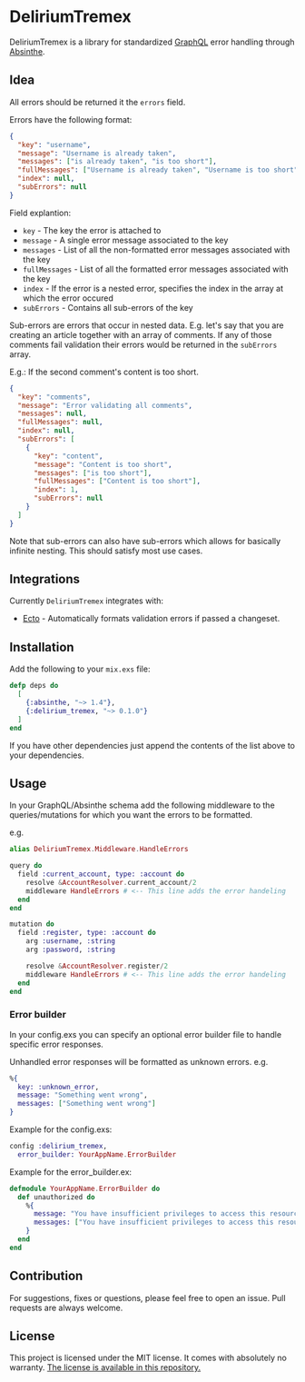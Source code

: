 # DeliriumTremex

DeliriumTremex is a library for standardized
[GraphQL](http://graphql.org/)
error handling through
[Absinthe](https://hex.pm/packages/absinthe).

## Idea

All errors should be returned it the `errors` field.

Errors have the following format:

```JSON
{
  "key": "username",
  "message": "Username is already taken",
  "messages": ["is already taken", "is too short"],
  "fullMessages": ["Username is already taken", "Username is too short"],
  "index": null,
  "subErrors": null
}
```

Field explantion:

* `key` - The key the error is attached to
* `message` - A single error message associated to the key
* `messages` - List of all the non-formatted error messages associated with the key
* `fullMessages` - List of all the formatted error messages associated with the key
* `index` - If the error is a nested error, specifies the index in the array at which the error occured
* `subErrors` - Contains all sub-errors of the key

Sub-errors are errors that occur in nested data. E.g. let's say that you are
creating an article together with an array of comments. If any of those
comments fail validation their errors would be returned in the `subErrors`
array.

E.g.: If the second comment's content is too short.

```JSON
{
  "key": "comments",
  "message": "Error validating all comments",
  "messages": null,
  "fullMessages": null,
  "index": null,
  "subErrors": [
    {
      "key": "content",
      "message": "Content is too short",
      "messages": ["is too short"],
      "fullMessages": ["Content is too short"],
      "index": 1,
      "subErrors": null
    }
  ]
}
```

Note that sub-errors can also have sub-errors which allows for basically
infinite nesting. This should satisfy most use cases.

## Integrations

Currently `DeliriumTremex` integrates with:

* [Ecto](https://github.com/elixir-ecto/ecto) - Automatically formats validation errors if passed a changeset.

## Installation

Add the following to your `mix.exs` file:

```Elixir
defp deps do
  [
    {:absinthe, "~> 1.4"},
    {:delirium_tremex, "~> 0.1.0"}
  ]
end
```

If you have other dependencies just append the contents of the list above to
your dependencies.

## Usage

In your GraphQL/Absinthe schema add the following middleware to the
queries/mutations for which you want the errors to be formatted.

e.g.

```Elixir
alias DeliriumTremex.Middleware.HandleErrors

query do
  field :current_account, type: :account do
    resolve &AccountResolver.current_account/2
    middleware HandleErrors # <-- This line adds the error handeling
  end
end

mutation do
  field :register, type: :account do
    arg :username, :string
    arg :password, :string

    resolve &AccountResolver.register/2
    middleware HandleErrors # <-- This line adds the error handeling
  end
end
```
### Error builder

In your config.exs you can specify an optional error builder file to handle specific error responses.

Unhandled error responses will be formatted as unknown errors.
e.g.
```Elixir
%{
  key: :unknown_error,
  message: "Something went wrong",
  messages: ["Something went wrong"]
}
```

Example for the config.exs:
```Elixir
config :delirium_tremex,
  error_builder: YourAppName.ErrorBuilder
```

Example for the error_builder.ex:
```Elixir
defmodule YourAppName.ErrorBuilder do
  def unauthorized do
    %{
      message: "You have insufficient privileges to access this resource",
      messages: ["You have insufficient privileges to access this resource"]
    }
  end
end
```
## Contribution

For suggestions, fixes or questions, please feel free to open an issue.
Pull requests are always welcome.

## License

This project is licensed under the MIT license. It comes with absolutely no
warranty. [The license is available in this repository.](/LICENSE.txt)
